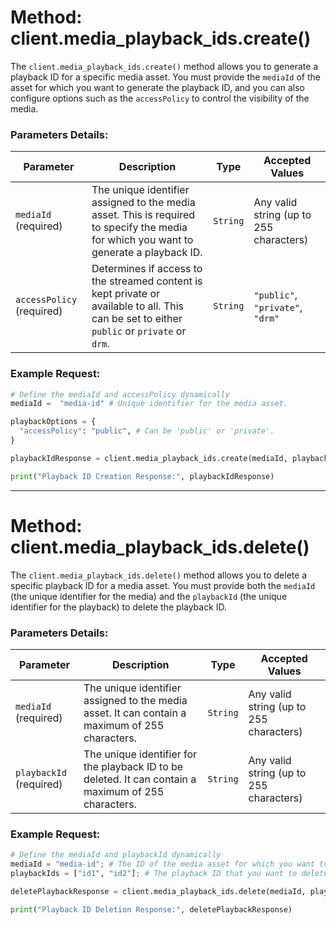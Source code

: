 # Method: client.media_playback_ids.create()

The `client.media_playback_ids.create()` method allows you to generate a playback ID for a specific media asset. You must provide the `mediaId` of the asset for which you want to generate the playback ID, and you can also configure options such as the `accessPolicy` to control the visibility of the media.

### Parameters Details:

| **Parameter**             | **Description**                                                                                                                             | **Type** | **Accepted Values**                     |
| ------------------------- | ------------------------------------------------------------------------------------------------------------------------------------------- | -------- | --------------------------------------- |
| `mediaId` (required)      | The unique identifier assigned to the media asset. This is required to specify the media for which you want to generate a playback ID.      | `String` | Any valid string (up to 255 characters) |
| `accessPolicy` (required) | Determines if access to the streamed content is kept private or available to all. This can be set to either `public` or `private` or `drm`. | `String` | `"public"`, `"private"`, `"drm"`        |

### Example Request:

```python
# Define the mediaId and accessPolicy dynamically
mediaId =  "media-id" # Unique identifier for the media asset.

playbackOptions = {
  "accessPolicy": "public", # Can be 'public' or 'private'.
}

playbackIdResponse = client.media_playback_ids.create(mediaId, playbackOptions)

print("Playback ID Creation Response:", playbackIdResponse)
```

---

# Method: client.media_playback_ids.delete()

The `client.media_playback_ids.delete()` method allows you to delete a specific playback ID for a media asset. You must provide both the `mediaId` (the unique identifier for the media) and the `playbackId` (the unique identifier for the playback) to delete the playback ID.

### Parameters Details:

| **Parameter**           | **Description**                                                                                      | **Type** | **Accepted Values**                     |
| ----------------------- | ---------------------------------------------------------------------------------------------------- | -------- | --------------------------------------- |
| `mediaId` (required)    | The unique identifier assigned to the media asset. It can contain a maximum of 255 characters.       | `String` | Any valid string (up to 255 characters) |
| `playbackId` (required) | The unique identifier for the playback ID to be deleted. It can contain a maximum of 255 characters. | `String` | Any valid string (up to 255 characters) |

### Example Request:

```python
# Define the mediaId and playbackId dynamically
mediaId = "media-id"; # The ID of the media asset for which you want to delete the playback ID.
playbackIds = ["id1", "id2"]; # The playback ID that you want to delete.

deletePlaybackResponse = client.media_playback_ids.delete(mediaId, playbackIds)

print("Playback ID Deletion Response:", deletePlaybackResponse)
```
